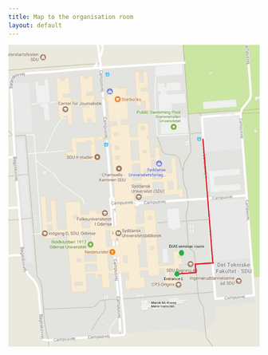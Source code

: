 ```yaml
---
title: Map to the organisation room
layout: default
---
```


<img src="/assets/images/map.jpg" alt="">